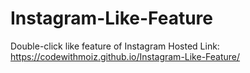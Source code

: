 # Instagram-Like-Feature
Double-click like feature of Instagram
Hosted Link: https://codewithmoiz.github.io/Instagram-Like-Feature/
